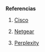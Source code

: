 **Referencias**

1. [Cisco](https://www.cisco.com/c/en/us/products/switches/index.html)

2. [Netgear](https://www.netgear.com/business/wired/switches/)

3. [Perplexity](www.perplexity.ai)
